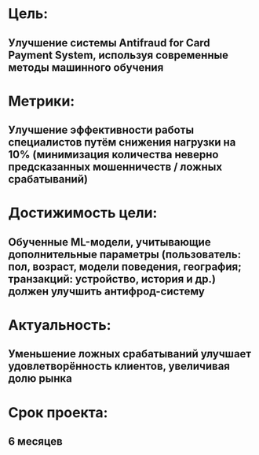 # Цель: 
## Улучшение системы Antifraud for Card Payment System, используя современные методы машинного обучения
# Метрики: 
## Улучшение эффективности работы специалистов путём снижения нагрузки на 10% (минимизация количества неверно предсказанных мошенничеств / ложных срабатываний)
# Достижимость цели: 
## Обученные ML-модели, учитывающие дополнительные параметры (пользователь: пол, возраст, модели поведения, география; транзакций: устройство, история и др.) должен улучшить антифрод-систему
# Актуальность: 
## Уменьшение ложных срабатываний улучшает удовлетворённость клиентов, увеличивая долю рынка 
# Срок проекта: 
## 6 месяцев 
